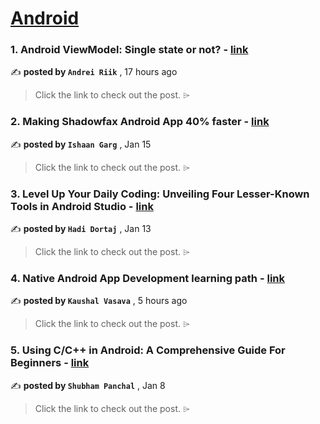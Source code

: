 
<h1><a href=https://medium.com/tag/android/recommended target="_blank" rel="noopener noreferrer">Android</a></h1>
<h3>1. Android ViewModel: Single state or not? - <a href=https://medium.com/proandroiddev/android-viewmodel-single-state-or-not-d914f962d44c?source=tag_recommended_feed---------0-84----------android----------8a7054ed_96f2_48ad_bd6a_e2ceda7cc56a------- target="_blank" rel="noopener noreferrer">link</a></h3>

✍️ **posted by `Andrei Riik`** <date> , 17 hours ago</date>

<blockquote>Click the link to check out the post. ⌲</blockquote>

<h3>2. Making Shadowfax Android App 40% faster - <a href=https://medium.com/shadowfax-newsroom/making-shadowfax-android-app-40-faster-995cd36b6e5e?source=tag_recommended_feed---------1-107----------android----------8a7054ed_96f2_48ad_bd6a_e2ceda7cc56a------- target="_blank" rel="noopener noreferrer">link</a></h3>

✍️ **posted by `Ishaan Garg`** <date> , Jan 15</date>

<blockquote>Click the link to check out the post. ⌲</blockquote>

<h3>3. Level Up Your Daily Coding: Unveiling Four Lesser-Known Tools in Android Studio - <a href=https://medium.com/proandroiddev/level-up-your-daily-coding-unveiling-four-lesser-known-tools-in-android-studio-df58f152de62?source=tag_recommended_feed---------2-85----------android----------8a7054ed_96f2_48ad_bd6a_e2ceda7cc56a------- target="_blank" rel="noopener noreferrer">link</a></h3>

✍️ **posted by `Hadi Dortaj`** <date> , Jan 13</date>

<blockquote>Click the link to check out the post. ⌲</blockquote>

<h3>4. Native Android App Development learning path - <a href=https://medium.com/@KaushalVasava/native-android-app-development-learning-path-9d32bcded394?source=tag_recommended_feed---------3-84----------android----------8a7054ed_96f2_48ad_bd6a_e2ceda7cc56a------- target="_blank" rel="noopener noreferrer">link</a></h3>

✍️ **posted by `Kaushal Vasava`** <date> , 5 hours ago</date>

<blockquote>Click the link to check out the post. ⌲</blockquote>

<h3>5. Using C/C++ in Android: A Comprehensive Guide For Beginners - <a href=https://medium.com/proandroiddev/using-c-c-in-android-a-comprehensive-guide-for-beginners-8a870cf3dba6?source=tag_recommended_feed---------4-107----------android----------8a7054ed_96f2_48ad_bd6a_e2ceda7cc56a------- target="_blank" rel="noopener noreferrer">link</a></h3>

✍️ **posted by `Shubham Panchal`** <date> , Jan 8</date>

<blockquote>Click the link to check out the post. ⌲</blockquote>

